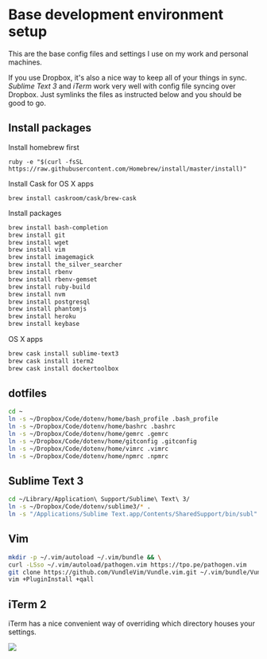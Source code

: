 # Base development environment setup

This are the base config files and settings I use on my work and personal machines.

If you use Dropbox, it's also a nice way to keep all of your things in sync. *Sublime Text 3* and *iTerm* work very well with config file syncing over Dropbox. Just symlinks the files as instructed below and you should be good to go.

## Install packages

Install homebrew first

```ruby -e "$(curl -fsSL https://raw.githubusercontent.com/Homebrew/install/master/install)"```

Install Cask for OS X apps

```brew install caskroom/cask/brew-cask```

Install packages

```bash
brew install bash-completion
brew install git
brew install wget
brew install vim
brew install imagemagick
brew install the_silver_searcher
brew install rbenv
brew install rbenv-gemset
brew install ruby-build
brew install nvm
brew install postgresql
brew install phantomjs
brew install heroku
brew install keybase
```

OS X apps

```bash
brew cask install sublime-text3
brew cask install iterm2
brew cask install dockertoolbox
```

## dotfiles
```bash
cd ~
ln -s ~/Dropbox/Code/dotenv/home/bash_profile .bash_profile
ln -s ~/Dropbox/Code/dotenv/home/bashrc .bashrc
ln -s ~/Dropbox/Code/dotenv/home/gemrc .gemrc
ln -s ~/Dropbox/Code/dotenv/home/gitconfig .gitconfig
ln -s ~/Dropbox/Code/dotenv/home/vimrc .vimrc
ln -s ~/Dropbox/Code/dotenv/home/npmrc .npmrc
```

## Sublime Text 3

```bash
cd ~/Library/Application\ Support/Sublime\ Text\ 3/
ln -s ~/Dropbox/Code/dotenv/sublime3/* .
ln -s "/Applications/Sublime Text.app/Contents/SharedSupport/bin/subl" /usr/local/bin/
```

## Vim

```bash
mkdir -p ~/.vim/autoload ~/.vim/bundle && \
curl -LSso ~/.vim/autoload/pathogen.vim https://tpo.pe/pathogen.vim
git clone https://github.com/VundleVim/Vundle.vim.git ~/.vim/bundle/Vundle.vim
vim +PluginInstall +qall
```

## iTerm 2

iTerm has a nice convenient way of overriding which directory houses your settings.

![](http://i.imgur.com/pwGCOrj.png)
